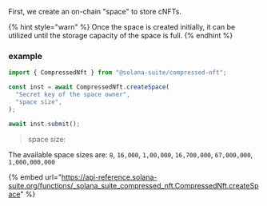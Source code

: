 First, we create an on-chain "space" to store cNFTs.

{% hint style="warn" %} Once the space is created initially, it can be
utilized until the storage capacity of the space is full. {% endhint %}

### example

```ts
import { CompressedNft } from "@solana-suite/compressed-nft";

const inst = await CompressedNft.createSpace(
  "Secret key of the space owner",
  "space size",
);

await inst.submit();
```

> space size: 

The available space sizes are: `8`, `16,000`, `1,00,000`, `16,700,000`, `67,000,000`, `1,000,000,000`

{% embed
url="https://api-reference.solana-suite.org/functions/_solana_suite_compressed_nft.CompressedNft.createSpace"
%}
